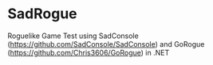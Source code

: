# SadRogue

Roguelike Game Test using SadConsole (https://github.com/SadConsole/SadConsole) and GoRogue (https://github.com/Chris3606/GoRogue) in .NET
